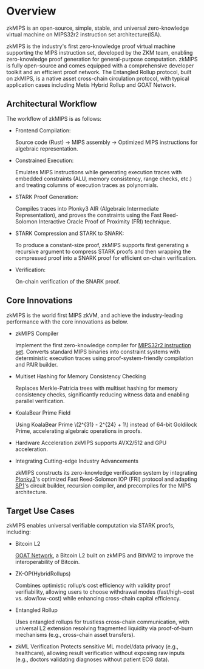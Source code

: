 # Overview

zkMIPS is an open-source, simple, stable, and universal zero-knowledge virtual machine on MIPS32r2 instruction set architecture(ISA).

zkMIPS is the industry's first zero-knowledge proof virtual machine supporting the MIPS instruction set, developed by the ZKM team, enabling zero-knowledge proof generation for general-purpose computation. zkMIPS is fully open-source and comes equipped with a comprehensive developer toolkit and an efficient proof network. The Entangled Rollup protocol, built on zkMIPS, is a native asset cross-chain circulation protocol, with typical application cases including Metis Hybrid Rollup and GOAT Network.

## Architectural Workflow

The workflow of zkMIPS is as follows:
- Frontend Compilation:
  
  Source code (Rust) → MIPS assembly → Optimized MIPS instructions for algebraic representation.
- Constrained Execution:

  Emulates MIPS instructions while generating execution traces with embedded constraints (ALU, memory consistency, range checks, etc.) and treating columns of execution traces as polynomials.
- STARK Proof Generation:

  Compiles traces into Plonky3 AIR (Algebraic Intermediate Representation), and proves the constraints using the Fast Reed-Solomon Interactive Oracle Proof of Proximity (FRI) technique.
- STARK Compression and STARK to SNARK:
  
  To produce a constant-size proof, zkMIPS supports first generating a recursive argument to compress STARK proofs and then wrapping the compressed proof into a SNARK proof for efficient on-chain verification.
- Verification:
  
  On-chain verification of the SNARK proof.

## Core Innovations

zkMIPS is the world first MIPS zkVM, and achieve the industry-leading performance with the core innovations as below. 

- zkMIPS Compiler
   
  Implement the first zero-knowledge compiler for [MIPS32r2 instruction set](/mips-vm/mips-vm.md). Converts standard MIPS binaries into constraint systems with deterministic execution traces using proof-system-friendly compilation and PAIR builder.
 
- Multiset Hashing for Memory Consistency Checking

  Replaces Merkle-Patricia trees with multiset hashing for memory consistency checks, significantly reducing witness data and enabling parallel verification.
 
- KoalaBear Prime Field

  Using KoalaBear Prime \\(2^{31} - 2^{24} + 1\\) instead of 64-bit Goldilock Prime, accelerating algebraic operations in proofs.

- Hardware Acceleration
  zkMIPS supports AVX2/512 and GPU acceleration.
 
- Integrating Cutting-edge Industry Advancements

  zkMIPS constructs its zero-knowledge verification system by integrating [Plonky3](https://github.com/Plonky3/Plonky3)'s optimized Fast Reed-Solomon IOP (FRI) protocol and adapting [SP1](https://github.com/succinctlabs/sp1)'s circuit builder, recursion compiler, and precompiles for the MIPS architecture.

## Target Use Cases
zkMIPS enables universal verifiable computation via STARK proofs, including:
- Bitcoin L2
 
  [GOAT Network](https://www.goat.network/), a Bitcoin L2 built on zkMIPS and BitVM2 to improve the interoperability of Bitcoin.
  
- ZK-OP(HybridRollups) 
  
  Combines optimistic rollup’s cost efficiency with validity proof verifiability, allowing users to choose withdrawal modes (fast/high-cost vs. slow/low-cost) while enhancing cross-chain capital efficiency. 
- Entangled Rollup

  Uses entangled rollups for trustless cross-chain communication, with universal L2 extension resolving fragmented liquidity via proof-of-burn mechanisms (e.g., cross-chain asset transfers).
 
- zkML Verification
  Protects sensitive ML model/data privacy (e.g., healthcare), allowing result verification without exposing raw inputs (e.g., doctors validating diagnoses without patient ECG data).